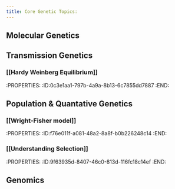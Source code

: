 ```yaml
---
title: Core Genetic Topics:
---
```


## Molecular Genetics

## Transmission Genetics
### [[Hardy Weinberg Equilibrium]]
:PROPERTIES:
:ID:0c3e1aa1-797b-4a9a-8b13-6c7855dd7887
:END:

## Population & Quantative Genetics
### [[Wright-Fisher model]]
:PROPERTIES:
:ID:f76e011f-a081-48a2-8a8f-b0b226248c14
:END:

### [[Understanding Selection]]
:PROPERTIES:
:ID:9f63935d-8407-46c0-813d-116fc18c14ef
:END:

## Genomics
